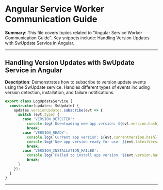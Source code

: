 # Angular Service Worker Communication Guide

**Summary:** This file covers topics related to "Angular Service Worker Communication Guide". Key snippets include: Handling Version Updates with SwUpdate Service in Angular.

---

## Handling Version Updates with SwUpdate Service in Angular

**Description:** Demonstrates how to subscribe to version update events using the SwUpdate service. Handles different types of events including version detection, installation, and failure notifications.

```typescript
export class LogUpdateService {
  constructor(updates: SwUpdate) {
    updates.versionUpdates.subscribe(evt => {
      switch (evt.type) {
        case 'VERSION_DETECTED':
          console.log(`Downloading new app version: ${evt.version.hash}`);
          break;
        case 'VERSION_READY':
          console.log(`Current app version: ${evt.currentVersion.hash}`);
          console.log(`New app version ready for use: ${evt.latestVersion.hash}`);
          break;
        case 'VERSION_INSTALLATION_FAILED':
          console.log(`Failed to install app version '${evt.version.hash}': ${evt.error}`);
          break;
      }
    });
  }
}
```

---
